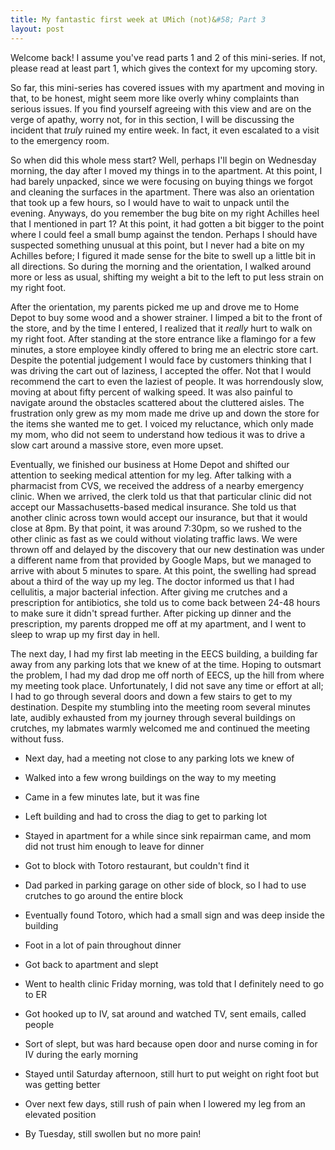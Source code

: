 ```yaml
---
title: My fantastic first week at UMich (not)&#58; Part 3
layout: post
---
```

Welcome back! I assume you've read parts 1 and 2 of this mini-series. If not, please read at least part 1, which gives the context for my upcoming story.

So far, this mini-series has covered issues with my apartment and moving in that, to be honest, might seem more like overly whiny complaints than serious issues. If you find yourself agreeing with this view and are on the verge of apathy, worry not, for in this section, I will be discussing the incident that _truly_ ruined my entire week. In fact, it even escalated to a visit to the emergency room.

So when did this whole mess start? Well, perhaps I'll begin on Wednesday morning, the day after I moved my things in to the apartment. At this point, I had barely unpacked, since we were focusing on buying things we forgot and cleaning the surfaces in the apartment. There was also an orientation that took up a few hours, so I would have to wait to unpack until the evening. Anyways, do you remember the bug bite on my right Achilles heel that I mentioned in part 1? At this point, it had gotten a bit bigger to the point where I could feel a small bump against the tendon. Perhaps I should have suspected something unusual at this point, but I never had a bite on my Achilles before; I figured it made sense for the bite to swell up a little bit in all directions. So during the morning and the orientation, I walked around more or less as usual, shifting my weight a bit to the left to put less strain on my right foot.

After the orientation, my parents picked me up and drove me to Home Depot to buy some wood and a shower strainer. I limped a bit to the front of the store, and by the time I entered, I realized that it _really_ hurt to walk on my right foot. After standing at the store entrance like a flamingo for a few minutes, a store employee kindly offered to bring me an electric store cart. Despite the potential judgement I would face by customers thinking that I was driving the cart out of laziness, I accepted the offer. Not that I would recommend the cart to even the laziest of people. It was horrendously slow, moving at about fifty percent of walking speed. It was also painful to navigate around the obstacles scattered about the cluttered aisles. The frustration only grew as my mom made me drive up and down the store for the items she wanted me to get. I voiced my reluctance, which only made my mom, who did not seem to understand how tedious it was to drive a slow cart around a massive store, even more upset.

Eventually, we finished our business at Home Depot and shifted our attention to seeking medical attention for my leg. After talking with a pharmacist from CVS, we received the address of a nearby emergency clinic. When we arrived, the clerk told us that that particular clinic did not accept our Massachusetts-based medical insurance. She told us that another clinic across town would accept our insurance, but that it would close at 8pm. By that point, it was around 7:30pm, so we rushed to the other clinic as fast as we could without violating traffic laws. We were thrown off and delayed by the discovery that our new destination was under a different name from that provided by Google Maps, but we managed to arrive with about 5 minutes to spare. At this point, the swelling had spread about a third of the way up my leg. The doctor informed us that I had cellulitis, a major bacterial infection. After giving me crutches and a prescription for antibiotics, she told us to come back between 24-48 hours to make sure it didn't spread further. After picking up dinner and the prescription, my parents dropped me off at my apartment, and I went to sleep to wrap up my first day in hell.

The next day, I had my first lab meeting in the EECS building, a building far away from any parking lots that we knew of at the time. Hoping to outsmart the problem, I had my dad drop me off north of EECS, up the hill from where my meeting took place. Unfortunately, I did not save any time or effort at all; I had to go through several doors and down a few stairs to get to my destination. Despite my stumbling into the meeting room several minutes late, audibly exhausted from my journey through several buildings on crutches, my labmates warmly welcomed me and continued the meeting without fuss.

* Next day, had a meeting not close to any parking lots we knew of
* Walked into a few wrong buildings on the way to my meeting
* Came in a few minutes late, but it was fine
* Left building and had to cross the diag to get to parking lot
* Stayed in apartment for a while since sink repairman came, and mom did not trust him enough to leave for dinner

* Got to block with Totoro restaurant, but couldn't find it
* Dad parked in parking garage on other side of block, so I had to use crutches to go around the entire block
* Eventually found Totoro, which had a small sign and was deep inside the building
* Foot in a lot of pain throughout dinner
* Got back to apartment and slept

* Went to health clinic Friday morning, was told that I definitely need to go to ER
* Got hooked up to IV, sat around and watched TV, sent emails, called people
* Sort of slept, but was hard because open door and nurse coming in for IV during the early morning
* Stayed until Saturday afternoon, still hurt to put weight on right foot but was getting better
* Over next few days, still rush of pain when I lowered my leg from an elevated position
* By Tuesday, still swollen but no more pain!